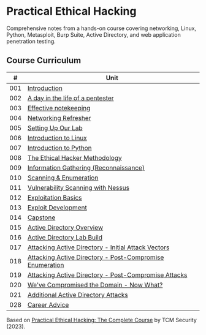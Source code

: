 # Practical Ethical Hacking

Comprehensive notes from a hands-on course covering networking, Linux, Python, Metasploit, Burp Suite, Active Directory, and web application penetration testing.

## Course Curriculum

|  #  | Unit                                                                                                                                    |
| :-: | --------------------------------------------------------------------------------------------------------------------------------------- |
| 001 | [Introduction](01.%20Introduction.md)                                                                                                   |
| 002 | [A day in the life of a pentester](02.%20A%20day%20in%20the%20life%20of%20a%20pentester.md)                                             |
| 003 | [Effective notekeeping](03.%20Effective%20notekeeping.md)                                                                               |
| 004 | [Networking Refresher](04.%20Networking%20Refresher.md)                                                                                 |
| 005 | [Setting Up Our Lab](05.%20Setting%20up%20our%20lab.md)                                                                                 |
| 006 | [Introduction to Linux](06.%20Intro%20to%20Linux.md)                                                                                    |
| 007 | [Introduction to Python](07.%20Intro%20to%20Python.md)                                                                                  |
| 008 | [The Ethical Hacker Methodology](08.%20The%20Ethical%20Hacker%20Methodology.md)                                                         |
| 009 | [Information Gathering (Reconnaissance)](<09.%20Info%20Gathering%20(Reconnaissance).md>)                                                |
| 010 | [Scanning & Enumeration](10.%20Scanning%20&%20Enumeration.md)                                                                           |
| 011 | [Vulnerability Scanning with Nessus](11.%20Vulnerability%20Scanning%20with%20Nessus.md)                                                 |
| 012 | [Exploitation Basics](12.%20Exploitation%20Basics.md)                                                                                   |
| 013 | [Exploit Development](13.%20Exploit%20Development.md)                                                                                   |
| 014 | [Capstone](14.%20Capstone.md)                                                                                                           |
| 015 | [Active Directory Overview](15.%20Active%20Directory%20Overview.md)                                                                     |
| 016 | [Active Directory Lab Build](16.%20Active%20Directory%20Lab%20Build.md)                                                                 |
| 017 | [Attacking Active Directory - Initial Attack Vectors](17.%20Attacking%20Active%20Directory%20-%20Initial%20Attack%20Vectors.md)         |
| 018 | [Attacking Active Directory - Post-Compromise Enumeration](18.%20Attacking%20Active%20Directory%20-%20Post-Compromise%20Enumeration.md) |
| 019 | [Attacking Active Directory - Post-Compromise Attacks](19.%20Attacking%20Active%20Directory%20-%20Post-Compromise%20Attacks.md)         |
| 020 | [We've Compromised the Domain - Now What?](20.%20We've%20Compromised%20the%20Domain%20-%20Now%20What.md)                                |
| 021 | [Additional Active Directory Attacks](21.%20Additional%20Active%20Directory%20Attacks.md)                                               |
| 028 | [Career Advice](28.%20Career%20Advice.md)                                                                                               |

<!--
| 022 | [Active Directory Case Studies](22.%20Active%20Directory%20Case%20Studies.md)                                                           |
| 023 | [Post Exploitation](23.%20Post%20Exploitation.md)                                                                                       |
| 024 | [Web Application Enumeration - Revisited](24.%20Web%20Application%20Enumeration%20-%20Revisited.md)                                     |
| 025 | [Find & Exploit Common Web Vulnerabilities](25.%20Find%20&%20Exploit%20Common%20Web%20Vulnerabilities.md)                               |
| 026 | [Wireless Penetration Testing](26.%20Wireless%20Penetration%20Testing.md)                                                               |
| 027 | [Legal Documents and Report Writing](27.%20Legal%20Documents%20and%20Report%20Writing.md)                                               |                                                                                              | -->

Based on [Practical Ethical Hacking: The Complete Course](https://academy.tcm-sec.com/p/practical-ethical-hacking-the-complete-course) by TCM Security (2023).

